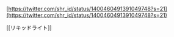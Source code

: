 
[https://twitter.com/shr_id/status/1400460491391049748?s=21](https://twitter.com/shr_id/status/1400460491391049748?s=21)

[[リキッドライト]]
